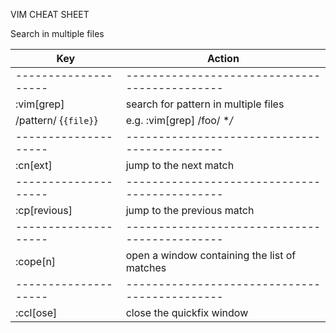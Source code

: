 VIM CHEAT SHEET

Search in multiple files

| Key                  | Action                                        |
| -------------------- | --------------------------------------------- |
| -------------------- | --------------------------------------------- |
| :vim[grep]           | search for pattern in multiple files          |
| /pattern/ {`{file}`} | e.g. :vim[grep] /foo/ **/*                    |
| -------------------- | --------------------------------------------- |
| :cn[ext]             | jump to the next match                        |
| -------------------- | --------------------------------------------- |
| :cp[revious]         | jump to the previous match                    |
| -------------------- | --------------------------------------------- |
| :cope[n]             | open a window containing the list of matches  |
| -------------------- | --------------------------------------------- |
| :ccl[ose]            | close the quickfix window                     |
